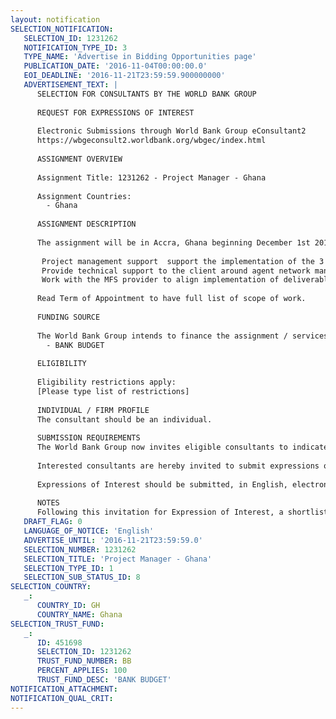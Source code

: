 ```yaml
---
layout: notification
SELECTION_NOTIFICATION: 
   SELECTION_ID: 1231262
   NOTIFICATION_TYPE_ID: 3
   TYPE_NAME: 'Advertise in Bidding Opportunities page'
   PUBLICATION_DATE: '2016-11-04T00:00:00.0'
   EOI_DEADLINE: '2016-11-21T23:59:59.900000000'
   ADVERTISEMENT_TEXT: |
      SELECTION FOR CONSULTANTS BY THE WORLD BANK GROUP
      
      REQUEST FOR EXPRESSIONS OF INTEREST
      
      Electronic Submissions through World Bank Group eConsultant2
      https://wbgeconsult2.worldbank.org/wbgec/index.html
      
      ASSIGNMENT OVERVIEW
      
      Assignment Title: 1231262 - Project Manager - Ghana
      
      Assignment Countries:
        - Ghana
      
      ASSIGNMENT DESCRIPTION
      
      The assignment will be in Accra, Ghana beginning December 1st 2016 to December 31st 2017. Some in-country travel will be required. The consultant will have the following duties and responsibilities: 
      
       Project management support  support the implementation of the 3 technical streams (agent network management, customer acquisition and partnerships) by coordinating technical consultants and mobile financial service providers roles to ensure efficient implementation
       Provide technical support to the client around agent network management and customer acquisition using existing tools developed by the consultant team
       Work with the MFS provider to align implementation of deliverables agreed between the institution and IFC.
      
      Read Term of Appointment to have full list of scope of work.
      
      FUNDING SOURCE
      
      The World Bank Group intends to finance the assignment / services described below under the following:
        - BANK BUDGET
      
      ELIGIBILITY
      
      Eligibility restrictions apply:
      [Please type list of restrictions]
      
      INDIVIDUAL / FIRM PROFILE
      The consultant should be an individual. 
      
      SUBMISSION REQUIREMENTS
      The World Bank Group now invites eligible consultants to indicate their interest in providing the services.  Interested consultants must provide information indicating that they are qualified to perform the services (brochures, description of similar assignments, experience in similar conditions, availability of appropriate skills among staff, etc.).  Please note that the total size of all attachments should be less than 5MB.  
      
      Interested consultants are hereby invited to submit expressions of interest.
      
      Expressions of Interest should be submitted, in English, electronically through World Bank Group eConsultant2 (https://wbgeconsult2.worldbank.org/wbgec/index.html)
      
      NOTES
      Following this invitation for Expression of Interest, a shortlist of qualified candidates will be formally invited to interviews.  Shortlisting and selection will be subject to the availability of funding.
   DRAFT_FLAG: 0
   LANGUAGE_OF_NOTICE: 'English'
   ADVERTISE_UNTIL: '2016-11-21T23:59:59.0'
   SELECTION_NUMBER: 1231262
   SELECTION_TITLE: 'Project Manager - Ghana'
   SELECTION_TYPE_ID: 1
   SELECTION_SUB_STATUS_ID: 8
SELECTION_COUNTRY: 
   _: 
      COUNTRY_ID: GH
      COUNTRY_NAME: Ghana
SELECTION_TRUST_FUND: 
   _: 
      ID: 451698
      SELECTION_ID: 1231262
      TRUST_FUND_NUMBER: BB
      PERCENT_APPLIES: 100
      TRUST_FUND_DESC: 'BANK BUDGET'
NOTIFICATION_ATTACHMENT: 
NOTIFICATION_QUAL_CRIT: 
---
```

